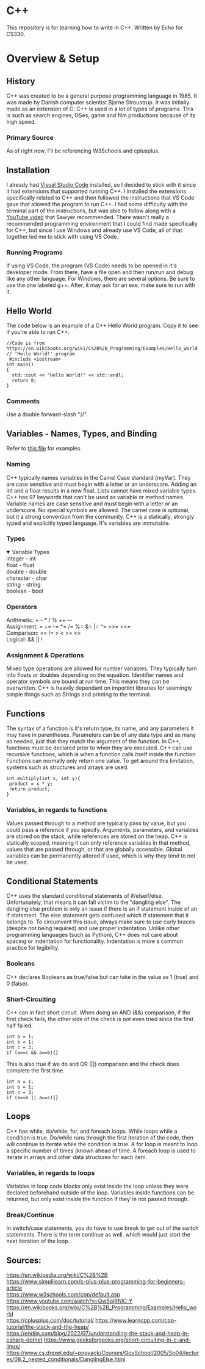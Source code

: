 # C++
This repository is for learning how to write in C++.
Written by Echo for CS330.

# Overview & Setup

## History
C++ was created to be a general purpose programming language in 1985. It was made by Danish computer scientist Bjarne Stroustrup. It was initially made as an extension of C. C++ is used in a lot of types of programs. This is such as search engines, OSes, game and film productions because of its high speed.

### Primary Source
As of right now, I'll be referencing W3Schools and cplusplus.

## Installation
I already had [Visual Studio Code](https://code.visualstudio.com/download) installed, so I decided to stick with it since it had extensions that supported running C++. I installed the extensions specifically related to C++ and then followed the instructions that VS Code gave that allowed the program to run C++. I had some difficulty with the terminal part of the instructions, but was able to follow along with a [YouTube video](https://www.youtube.com/watch?v=Qw5qjRNlC-Y) that Sawyer recommended.	There wasn't really a recommended programming environment that I could find made specifically for C++, but since I use Windows and already use VS Code, all of that together led me to stick with using VS Code.

### Running Programs
If using VS Code, the program (VS Code) needs to be opened in it's developer mode. From there, have a file open and then run/run and debug like any other language. For Windows, there are several options. Be sure to use the one labeled g++. After, it may ask for an exe, make sure to run with it.

## Hello World
The code below is an example of a C++ Hello World program. Copy it to see if you're able to run C++.
```
//Code is from https://en.wikibooks.org/wiki/C%2B%2B_Programming/Examples/Hello_world
// 'Hello World!' program 
 #include <iostream> 
int main()
{
  std::cout << "Hello World!" << std::endl;
  return 0;
}
```

### Comments
Use a double forward-slash "//".

## Variables - Names, Types, and Binding
Refer to [this file](https://github.com/WaywardEcho/CS330/blob/0080947f91d43ce01d3f9c2907334d1cd06611eb/PLP2-Variables.cpp) for examples.

### Naming
C++ typically names variables in the Camel Case standard (myVar). They are case sensitive and must begin with a letter or an underscore. Adding an int and a float results in a new float. Lists cannot have mixed variable types. C++ has 97 keywords that can't be used as variable or method names. Variable names are case sensitive and must begin with a letter or an underscore. No special symbols are allowed. The camel case is optional, but it a strong convention from the community. C++ is a statically, strongly typed and explicitly typed language. It's variables are immutable.

### Types
<details open>
<summary>Variable Types</summary>
integer - int <br/>
float - float <br/>
double - double <br/>
character - char <br/>
string - string <br/>
boolean - bool <br/>
</details>

### Operators
Arithmetic: + - * / % ++ -- <br/>
Assignment: = += -= *= /= %= &= |= ^= >>= <<= <br/>
Comparison: == != > < >= <= <br/>
Logical: && || ! <br/>

### Assignment & Operations
Mixed type operations are allowed for number variables. They typically turn into floats or doubles depending on the equation. Identifier names and operator symbols are bound at run time. This means they can be overwritten. C++ is heavily dependant on importint libraries for seemingly simple things such as Strings and printing to the terminal.

## Functions
The syntax of a function is it's return type, its name, and any parameters it may have in parentheses. Parameters can be of any data type and as many as needed, just that they match the argument of the function. In C++, functions must be declared prior to when they are executed. C++ can use recursive functions, which is when a function calls itself inside the function. Functions can normally only return one value. To get around this limitation, systems such as structures and arrays are used. 
```
int multiply(int x, int y){
 product = x * y;
 return product;
}
```

### Variables, in regards to functions
Values passed through to a method are typically pass by value, but you could pass a reference if you specify. Arguments, parameters, and variables are stored on the stack, while references are stored on the heap. C++ is statically scoped, meaning it can only reference variables in that method, values that are passed through, or that are globally accessible. Global variables can be permanently altered if used, which is why they tend to not be used.

## Conditional Statements
C++ uses the standard conditional statements of if/elseif/else. Unfortunately, that means it can fall victim to the "dangling else". The dangling else problem is only an issue if there is an if statement inside of an if statement. The else statement gets confused which if statement that it belongs to. To circumvent this issue, always make sure to use curly braces (despite not being required) and use proper indentation. Unlike other programming languages (such as Python), C++ does not care about spacing or indentation for functionality. Indentation is more a common practice for legibility.

### Booleans
C++ declares Booleans as true/false but can take in the value as 1 (true) and 0 (false).

### Short-Circuiting
C++ can in fact short circuit. When doing an AND (&&) comparison, if the first check fails, the other side of the check is not even tried since the first half failed.
```
int a = 1;
int b = 1;
int c = 3;
if (a==c && a==b){}
```

This is also true if we do and OR (||) comparison and the check does complete the first time.
```
int a = 1;
int b = 1;
int c = 3;
if (a==b || a==c){}
```

## Loops
C++ has while, do/while, for, and foreach loops. While loops while a condition is true. Do/while runs through the first iteration of the code, then will continue to iterate while the condition is true. A for loop is meant to loop a specific number of times (known ahead of time. A foreach loop is used to iterate in arrays and other data structures for each item.

### Variables, in regards to loops
Variables in loop code blocks only exist inside the loop unless they were declared beforehand outside of the loop. Variables inside functions can be returned, but only exist inside the function if they're not passed through.

### Break/Continue
In switch/case statements, you do have to use break to get out of the switch statements. There is the term continue as well, which would just start the next iteration of the loop. 

## Sources:
https://en.wikipedia.org/wiki/C%2B%2B <br/>
https://www.simplilearn.com/c-plus-plus-programming-for-beginners-article <br/>
https://www.w3schools.com/cpp/default.asp <br/>
https://www.youtube.com/watch?v=Qw5qjRNlC-Y <br/>
https://en.wikibooks.org/wiki/C%2B%2B_Programming/Examples/Hello_world <br />
https://cplusplus.com/doc/tutorial/
https://www.learncpp.com/cpp-tutorial/the-stack-and-the-heap/
https://endjin.com/blog/2022/07/understanding-the-stack-and-heap-in-csharp-dotnet
https://www.geeksforgeeks.org/short-circuiting-in-c-and-linux/
https://www.cs.drexel.edu/~popyack/Courses/GovSchool/2005/Sp04/lectures/08.2_nested_conditionals/DanglingElse.html
